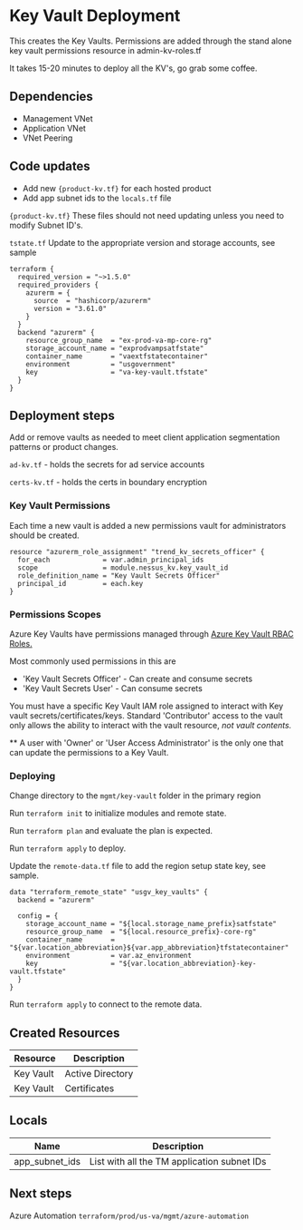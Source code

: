 # Key Vault Deployment

This creates the Key Vaults. Permissions are added through the stand alone key vault permissions resource in admin-kv-roles.tf

It takes 15-20 minutes to deploy all the KV's, go grab some coffee.

## Dependencies

- Management VNet
- Application VNet
- VNet Peering

## Code updates

- Add new `{product-kv.tf}` for each hosted product
- Add app subnet ids to the `locals.tf` file

`{product-kv.tf}`
These files should not need updating unless you need to modify Subnet ID's.

`tstate.tf` Update to the appropriate version and storage accounts, see sample

``` hcl
terraform {
  required_version = "~>1.5.0"
  required_providers {
    azurerm = {
      source  = "hashicorp/azurerm"
      version = "3.61.0"
    }
  }
  backend "azurerm" {
    resource_group_name  = "ex-prod-va-mp-core-rg"
    storage_account_name = "exprodvampsatfstate"
    container_name       = "vaextfstatecontainer"
    environment          = "usgovernment"
    key                  = "va-key-vault.tfstate"
  }
}
```

## Deployment steps

Add or remove vaults as needed to meet client application segmentation patterns or product changes.

`ad-kv.tf` - holds the secrets for ad service accounts

`certs-kv.tf` - holds the certs in boundary encryption

### Key Vault Permissions

Each time a new vault is added a new permissions vault for administrators should be created.

```hcl
resource "azurerm_role_assignment" "trend_kv_secrets_officer" {
  for_each             = var.admin_principal_ids
  scope                = module.nessus_kv.key_vault_id
  role_definition_name = "Key Vault Secrets Officer"
  principal_id         = each.key
}
```

### Permissions Scopes

Azure Key Vaults have permissions managed through [Azure Key Vault RBAC Roles.](https://docs.microsoft.com/en-us/azure/key-vault/general/rbac-guide?tabs=azure-cli)

Most commonly used permissions in this are

- 'Key Vault Secrets Officer' - Can create and consume secrets
- 'Key Vault Secrets User' - Can consume secrets

You must have a specific Key Vault IAM role assigned to interact with Key vault secrets/certificates/keys. Standard 'Contributor' access to the vault only allows the ability to interact with the vault resource, *not vault contents.*

** A user with 'Owner' or 'User Access Administrator' is the only one that can update the permissions to a Key Vault.

### Deploying

Change directory to the `mgmt/key-vault` folder in the primary region

Run `terraform init` to initialize modules and remote state.

Run `terraform plan` and evaluate the plan is expected.

Run `terraform apply` to deploy.

Update the `remote-data.tf` file to add the region setup state key, see sample.

``` hcl
data "terraform_remote_state" "usgv_key_vaults" {
  backend = "azurerm"

  config = {
    storage_account_name = "${local.storage_name_prefix}satfstate"
    resource_group_name  = "${local.resource_prefix}-core-rg"
    container_name       = "${var.location_abbreviation}${var.app_abbreviation}tfstatecontainer"
    environment          = var.az_environment
    key                  = "${var.location_abbreviation}-key-vault.tfstate"
  }
}
```

Run `terraform apply` to connect to the remote data.

## Created Resources

| Resource | Description |
|------|-------------|
| Key Vault | Active Directory |
| Key Vault | Certificates |

## Locals
| Name | Description |
|------|-------------|
| app_subnet_ids | List with all the TM application subnet IDs |

## Next steps

Azure Automation `terraform/prod/us-va/mgmt/azure-automation`
